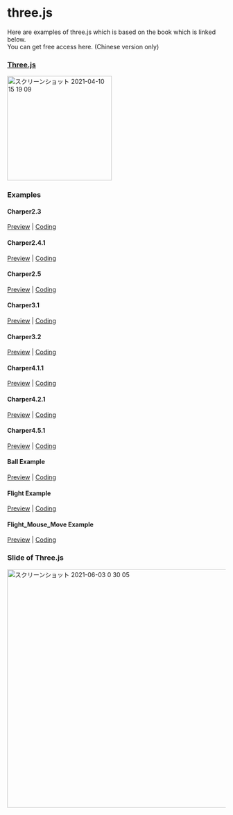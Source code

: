 # three.js

Here are examples of three.js which is based on the book which is linked below.
<br/>
You can get free access here.  (Chinese version only)



### [Three.js](https://www.ituring.com.cn/book/miniarticle/47975)

<img width="241" alt="スクリーンショット 2021-04-10 15 19 09" src="https://user-images.githubusercontent.com/23165804/114260485-22dd1300-9a10-11eb-8c37-f0e9852bf1af.png">

### Examples

#### Charper2.3
[Preview](https://mooncat126.github.io/threejs-example/src/charper2.3.html) | [Coding](https://github.com/mooncat126/threejs-example/blob/main/src/charper2.3.html)

#### Charper2.4.1
[Preview](https://mooncat126.github.io/three.js/src/charper2.4.1.html) | [Coding](https://github.com/mooncat126/threejs-example/blob/main/src/charper2.4.1.html)

#### Charper2.5
[Preview](https://mooncat126.github.io/three.js/src/charper2.5.html) | [Coding](https://github.com/mooncat126/threejs-example/blob/main/src/charper2.5.html)

#### Charper3.1
[Preview](https://mooncat126.github.io/three.js/src/charper3.1.html) | [Coding](https://github.com/mooncat126/threejs-example/blob/main/src/charper3.1.html)

#### Charper3.2
[Preview](https://mooncat126.github.io/three.js/src/charper3.2.html) | [Coding](https://github.com/mooncat126/threejs-example/blob/main/src/charper3.2.html)

#### Charper4.1.1
[Preview](https://mooncat126.github.io/three.js/src/charper4.1.1.html) | [Coding](https://github.com/mooncat126/threejs-example/blob/main/src/charper4.1.1.html)

#### Charper4.2.1
[Preview](https://mooncat126.github.io/three.js/src/charper4.2.1.html) | [Coding](https://github.com/mooncat126/threejs-example/blob/main/src/charper4.2.1.html)

#### Charper4.5.1
[Preview](https://mooncat126.github.io/three.js/src/charper4.5.1.html) | [Coding](https://github.com/mooncat126/threejs-example/blob/main/src/charper4.5.1.html)

#### Ball Example
[Preview](https://mooncat126.github.io/three.js/src/ball_example.html) | [Coding](https://github.com/mooncat126/threejs-example/blob/main/src/ball_example.html)

#### Flight Example
[Preview](https://mooncat126.github.io/three.js/src/flight_example.html) | [Coding](https://github.com/mooncat126/threejs-example/blob/main/src/flight_example.html)

#### Flight_Mouse_Move Example
[Preview](https://mooncat126.github.io/three.js/src/flight_mouse_move.html) | [Coding](https://github.com/mooncat126/threejs-example/blob/main/src/flight_mouse_move.html)

### Slide of Three.js
[<img width="550" alt="スクリーンショット 2021-06-03 0 30 05" src="https://user-images.githubusercontent.com/23165804/120508712-e96ac780-c402-11eb-980f-77a8b18a376d.png">](https://www.slideshare.net/yuxiang21/introduction-to-threejs)

